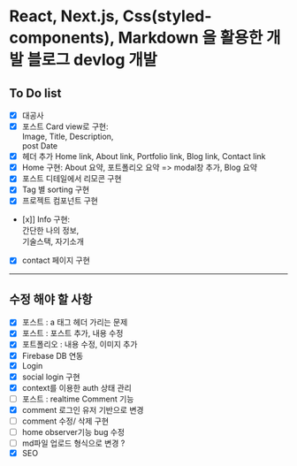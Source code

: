 # React, Next.js, Css(styled-components), Markdown 을 활용한 개발 블로그 devlog 개발

## To Do list

- [x] 대공사
- [x] 포스트 Card view로 구현:  
       Image,
      Title,
      Description,  
       post Date
- [x] 헤더 추가
      Home link,
      About link,
      Portfolio link,
      Blog link,
      Contact link
- [x] Home 구현:
      About 요약,
      포트폴리오 요약 => modal창 추가,
      Blog 요약
- [x] 포스트 디테일에서 리모콘 구현
- [x] Tag 별 sorting 구현
- [x] 프로젝트 컴포넌트 구현
- [x]] Info 구현:  
   간단한 나의 정보,  
   기술스택, 자기소개
- [x] contact 페이지 구현

---

## 수정 해야 할 사항

- [x] 포스트 : a 태그 헤더 가리는 문제
- [x] 포스트 : 포스트 추가, 내용 수정
- [x] 포트폴리오 : 내용 수정, 이미지 추가
- [x] Firebase DB 연동
- [x] Login
- [x] social login 구현
- [x] context를 이용한 auth 상태 관리
- [ ] 포스트 : realtime Comment 기능
- [x] comment 로그인 유저 기반으로 변경
- [ ] comment 수정/ 삭제 구현
- [ ] home observer기능 bug 수정
- [ ] md파일 업로드 형식으로 변경 ?
- [x] SEO
